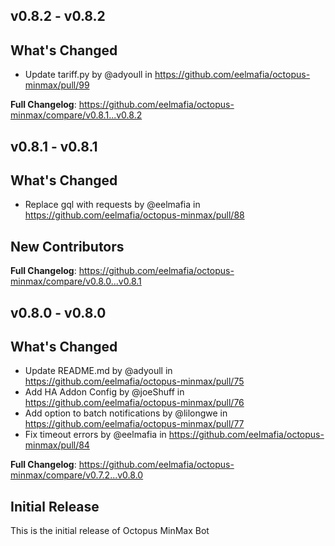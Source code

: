 ## v0.8.2 - v0.8.2
## What's Changed
* Update tariff.py by @adyoull in https://github.com/eelmafia/octopus-minmax/pull/99


**Full Changelog**: https://github.com/eelmafia/octopus-minmax/compare/v0.8.1...v0.8.2

## v0.8.1 - v0.8.1
## What's Changed
* Replace gql with requests by @eelmafia in https://github.com/eelmafia/octopus-minmax/pull/88

## New Contributors

**Full Changelog**: https://github.com/eelmafia/octopus-minmax/compare/v0.8.0...v0.8.1

## v0.8.0 - v0.8.0
## What's Changed
* Update README.md by @adyoull in https://github.com/eelmafia/octopus-minmax/pull/75
* Add HA Addon Config by @joeShuff in https://github.com/eelmafia/octopus-minmax/pull/76
* Add option to batch notifications by @lilongwe in https://github.com/eelmafia/octopus-minmax/pull/77
* Fix timeout errors by @eelmafia in https://github.com/eelmafia/octopus-minmax/pull/84


**Full Changelog**: https://github.com/eelmafia/octopus-minmax/compare/v0.7.2...v0.8.0

## Initial Release

This is the initial release of Octopus MinMax Bot